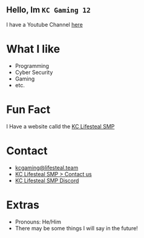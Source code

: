 ## Hello, Im `KC Gaming 12`

I have a Youtube Channel [here](https://www.youtube.com/@KC_Gaming_12)
# What I like
- Programming
- Cyber Security
- Gaming
- etc.
# Fun Fact
I Have a website calld the [KC Lifesteal SMP](https://www.lifesteal.team)
# Contact
- kcgaming@lifesteal.team
- [KC Lifesteal SMP > Contact us](https://www.lifesteal.team/contact-us)
- [KC Lifesteal SMP Discord](https://www.lifesteal.team/Discord)
# Extras
- Pronouns: He/Him
- There may be some things I will say in the future!
